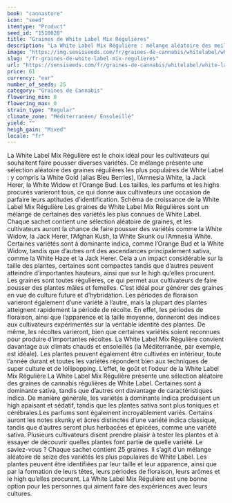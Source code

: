 ```yaml
---
book: "cannastore"
icon: "seed"
itemtype: "Product"
seed_id: "1510020"
title: "Graines de White Label Mix Régulières"
description: "La White Label Mix Régulière : mélange aléatoire des meilleures variétés de White Label. Sativa ou indica. Plantes mâles et femelles."
image: "https://img.sensiseeds.com/fr/graines-de-cannabis/whitelabel/white-label-mix-image.png"
slug: "/fr-graines-de-white-label-mix-regulieres"
url: "https://sensiseeds.com/fr/graines-de-cannabis/whitelabel/white-label-mix?a_aid=cannastore"
price: 61
currency: "eur"
number_of_seeds: 25
category: "Graines de Cannabis"
flowering_min: 0
flowering_max: 0
strain_type: "Regular"
climate_zone: "Méditerranéen/ Ensoleillé"
yield: ""
heigh_gain: "Mixed"
locale: "fr"
---
```

La White Label Mix Régulière est le choix idéal pour les cultivateurs qui souhaitent faire pousser diverses variétés. Ce mélange présente une sélection aléatoire des graines régulières les plus populaires de White Label : y compris la White Gold (alias Bleu Berries), l’Amnesia White, la Jack Herer, la White Widow et l’Orange Bud. Les tailles, les parfums et les highs procurés varieront tous, ce qui donne aux cultivateurs une occasion de parfaire leurs aptitudes d’identification. Schéma de croissance de la White Label Mix Régulière Les graines de White Label Mix Régulières sont un mélange de certaines des variétés les plus connues de White Label. Chaque sachet contient une sélection aléatoire de graines, et les cultivateurs auront la chance de faire pousser des variétés comme la White Widow, la Jack Herer, l’Afghan Kush, la White Skunk ou l’Amnesia White. Certaines variétés sont à dominante indica, comme l’Orange Bud et la White Widow, tandis que d’autres ont des ascendances principalement sativa, comme la White Haze et la Jack Herer. Cela a un impact considérable sur la taille des plantes, certaines sont compactes tandis que d’autres peuvent atteindre d’importantes hauteurs, ainsi que sur le high qu’elles procurent. Les graines sont toutes régulières, ce qui permet aux cultivateurs de faire pousser des plantes mâles et femelles. C’est idéal pour générer des graines en vue de culture future et d’hybridation. Les périodes de floraison varieront également d’une variété à l’autre, mais la plupart des plantes atteignent rapidement la période de récolte. En effet, les périodes de floraison, ainsi que l’apparence et la taille moyenne, donneront des indices aux cultivateurs expérimentés sur la véritable identité des plantes. De même, les récoltes varieront, bien que certaines variétés soient reconnues pour produire d’importantes récoltes. La White Label Mix Régulière convient davantage aux climats chauds et ensoleillés (la Méditerranée, par exemple, est idéale). Les plantes peuvent également être cultivées en intérieur, toute l’année durant et toutes les variétés répondent bien aux techniques de super culture et de lollipopping. L’effet, le goût et l’odeur de la White Label Mix Régulière La White Label Mix Régulière présente une sélection aléatoire des graines de cannabis régulières de White Label. Certaines sont à dominante sativa, tandis que d’autres ont davantage de caractéristiques indica. De manière générale, les variétés à dominante indica produisent un high apaisant et sédatif, tandis que les plantes sativa sont plus toniques et cérébrales.Les parfums sont également incroyablement variés. Certains auront les notes skunky et âcres distinctes d’une variété indica classique, tandis que d’autres seront plus herbacées et épicées, comme une variété sativa. Plusieurs cultivateurs disent prendre plaisir à tester les plantes et à essayer de découvrir quelles plantes font partie de quelle variété. Le saviez-vous ? Chaque sachet contient 25 graines. Il s’agit d’un mélange aléatoire de seize des variétés les plus populaires de White Label. Les plantes peuvent être identifiées par leur taille et leur apparence, ainsi que par la formation de leurs têtes, leurs périodes de floraison, leurs arômes et le high qu’elles procurent. La White Label Mix Régulière est une bonne option pour les personnes qui aiment faire des expériences avec leurs cultures.
